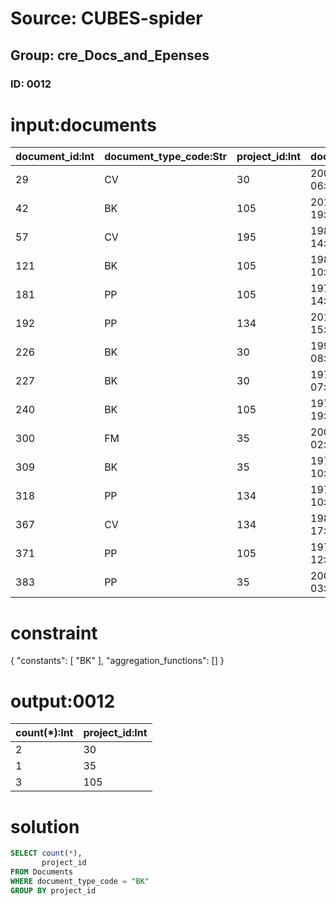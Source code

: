 # Source: CUBES-spider
## Group: cre_Docs_and_Epenses
### ID: 0012

# input:documents

| document_id:Int | document_type_code:Str | project_id:Int | document_date:Str | document_name:Str | document_description:Str | other_details:Str |
|---|---|---|---|---|---|---|
| 29 | CV | 30 | 2004-08-28 06:59:19 | Review on UK files | nan | nan |
| 42 | BK | 105 | 2012-12-27 19:09:18 | Review on Canadian files | nan | nan |
| 57 | CV | 195 | 1980-10-22 14:17:11 | Review on French files | nan | nan |
| 121 | BK | 105 | 1981-11-29 10:23:01 | Review on USA files | nan | nan |
| 181 | PP | 105 | 1970-06-17 14:03:21 | Chapter on private files | nan | nan |
| 192 | PP | 134 | 2013-01-26 15:15:25 | Book on USA files | nan | nan |
| 226 | BK | 30 | 1991-07-08 08:49:59 | Review on UK files | nan | nan |
| 227 | BK | 30 | 1970-03-06 07:34:49 | Deontae files | nan | nan |
| 240 | BK | 105 | 1971-06-09 19:03:41 | Winona Book | nan | nan |
| 300 | FM | 35 | 2007-09-26 02:39:11 | Trenton Presentation | nan | nan |
| 309 | BK | 35 | 1978-10-15 10:33:17 | Noel CV | nan | nan |
| 318 | PP | 134 | 1970-01-30 10:53:35 | King Book | nan | nan |
| 367 | CV | 134 | 1983-08-24 17:10:26 | Jevon Paper | nan | nan |
| 371 | PP | 105 | 1976-05-06 12:56:12 | Katheryn statement | nan | nan |
| 383 | PP | 35 | 2005-10-28 03:17:16 | Review on UK files | nan | nan |

# constraint

{
  "constants": [
    "BK"
  ],
  "aggregation_functions": []
}

# output:0012

| count(*):Int | project_id:Int |
|---|---|
| 2 | 30 |
| 1 | 35 |
| 3 | 105 |

# solution

```sql
SELECT count(*),
       project_id
FROM Documents
WHERE document_type_code = "BK"
GROUP BY project_id
```
